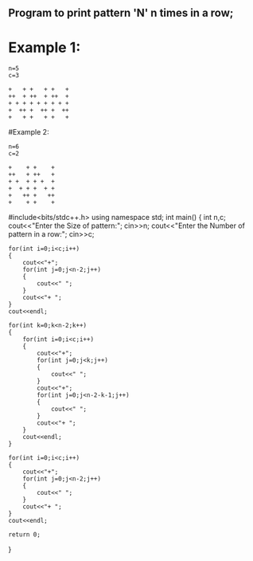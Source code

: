 ## Program to print pattern 'N' n times in a row;

# Example 1:
```
n=5
c=3

+   + +   + +   +
++  + ++  + ++  +
+ + + + + + + + +
+  ++ +  ++ +  ++
+   + +   + +   +

```

#Example 2:
```
n=6
c=2

+    + +    + 
++   + ++   + 
+ +  + + +  + 
+  + + +  + + 
+   ++ +   ++
+    + +    +

```
#include<bits/stdc++.h>
using namespace std;
int main()
{
	int n,c;
	cout<<"Enter the Size of pattern:";
	cin>>n;
	cout<<"Enter the Number of pattern in a row:";
	cin>>c;
	
	for(int i=0;i<c;i++)
	{
		cout<<"+";
		for(int j=0;j<n-2;j++)
		{
			cout<<" ";
		}
		cout<<"+ ";
	}
	cout<<endl;
	
	for(int k=0;k<n-2;k++)
	{
	    for(int i=0;i<c;i++)
		{
	        cout<<"+";
	        for(int j=0;j<k;j++)
			{
	            cout<<" ";
	        }
	        cout<<"+";
	        for(int j=0;j<n-2-k-1;j++)
			{
	            cout<<" ";
	        }
	        cout<<"+ ";
	    }
	    cout<<endl;	
	}
	
	for(int i=0;i<c;i++)
	{
		cout<<"+";
		for(int j=0;j<n-2;j++)
		{
			cout<<" ";
		}
		cout<<"+ ";
	}
	cout<<endl;
	
	return 0;
}
```
